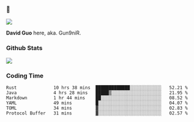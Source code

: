 ### 👋

![](https://komarev.com/ghpvc/?username=Gun9niR&label=Total+Views)

**David Guo** here, aka. Gun9niR.

### Github Stats

<img src="https://github-readme-stats.vercel.app/api?username=Gun9niR&count_private=true&show_icons=true&theme=vue-dark&hide_title=true">

### Coding Time

<!--START_SECTION:waka-->

```text
Rust              10 hrs 38 mins  █████████████░░░░░░░░░░░░   52.21 %
Java              4 hrs 28 mins   █████▒░░░░░░░░░░░░░░░░░░░   21.95 %
Markdown          1 hr 44 mins    ██░░░░░░░░░░░░░░░░░░░░░░░   08.52 %
YAML              49 mins         █░░░░░░░░░░░░░░░░░░░░░░░░   04.07 %
TOML              34 mins         ▓░░░░░░░░░░░░░░░░░░░░░░░░   02.83 %
Protocol Buffer   31 mins         ▓░░░░░░░░░░░░░░░░░░░░░░░░   02.57 %
```

<!--END_SECTION:waka-->
